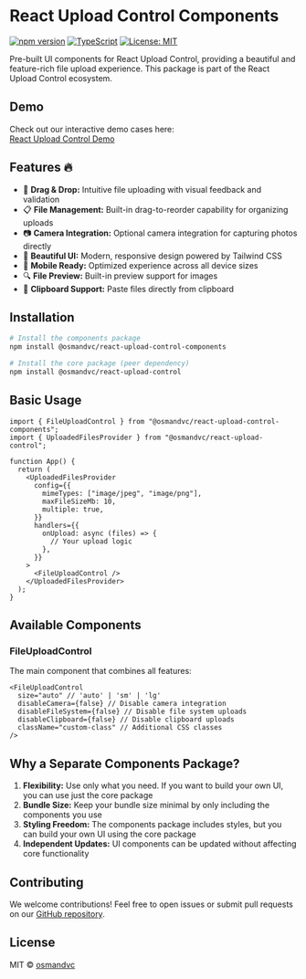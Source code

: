 # React Upload Control Components

[![npm version](https://img.shields.io/npm/v/@osmandvc/react-upload-control-components.svg)](https://www.npmjs.com/package/@osmandvc/react-upload-control-components)
[![TypeScript](https://img.shields.io/badge/TypeScript-Ready-blue.svg)](https://www.typescriptlang.org/)
[![License: MIT](https://img.shields.io/badge/License-MIT-yellow.svg)](https://opensource.org/licenses/MIT)

Pre-built UI components for React Upload Control, providing a beautiful and feature-rich file upload experience. This package is part of the React Upload Control ecosystem.

## Demo

Check out our interactive demo cases here:  
[React Upload Control Demo](https://main--675c9582166050575d7b72e2.chromatic.com)

## Features 🔥

- 📁 **Drag & Drop:** Intuitive file uploading with visual feedback and validation
- 📋 **File Management:** Built-in drag-to-reorder capability for organizing uploads
- 📷 **Camera Integration:** Optional camera integration for capturing photos directly
- 🎨 **Beautiful UI:** Modern, responsive design powered by Tailwind CSS
- 📱 **Mobile Ready:** Optimized experience across all device sizes
- 🔍 **File Preview:** Built-in preview support for images
- 📎 **Clipboard Support:** Paste files directly from clipboard

## Installation

```bash
# Install the components package
npm install @osmandvc/react-upload-control-components

# Install the core package (peer dependency)
npm install @osmandvc/react-upload-control
```

## Basic Usage

```tsx
import { FileUploadControl } from "@osmandvc/react-upload-control-components";
import { UploadedFilesProvider } from "@osmandvc/react-upload-control";

function App() {
  return (
    <UploadedFilesProvider
      config={{
        mimeTypes: ["image/jpeg", "image/png"],
        maxFileSizeMb: 10,
        multiple: true,
      }}
      handlers={{
        onUpload: async (files) => {
          // Your upload logic
        },
      }}
    >
      <FileUploadControl />
    </UploadedFilesProvider>
  );
}
```

## Available Components

### FileUploadControl

The main component that combines all features:

```tsx
<FileUploadControl
  size="auto" // 'auto' | 'sm' | 'lg'
  disableCamera={false} // Disable camera integration
  disableFileSystem={false} // Disable file system uploads
  disableClipboard={false} // Disable clipboard uploads
  className="custom-class" // Additional CSS classes
/>
```

## Why a Separate Components Package?

1. **Flexibility:** Use only what you need. If you want to build your own UI, you can use just the core package
2. **Bundle Size:** Keep your bundle size minimal by only including the components you use
3. **Styling Freedom:** The components package includes styles, but you can build your own UI using the core package
4. **Independent Updates:** UI components can be updated without affecting core functionality

## Contributing

We welcome contributions! Feel free to open issues or submit pull requests on our [GitHub repository](https://github.com/osmandvc/react-upload-control).

## License

MIT © [osmandvc](https://github.com/osmandvc)
